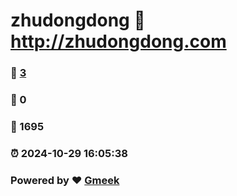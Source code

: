 # zhudongdong :link: http://zhudongdong.com 
### :page_facing_up: [3](http://zhudongdong.com/tag.html) 
### :speech_balloon: 0 
### :hibiscus: 1695 
### :alarm_clock: 2024-10-29 16:05:38 
### Powered by :heart: [Gmeek](https://github.com/Meekdai/Gmeek)

